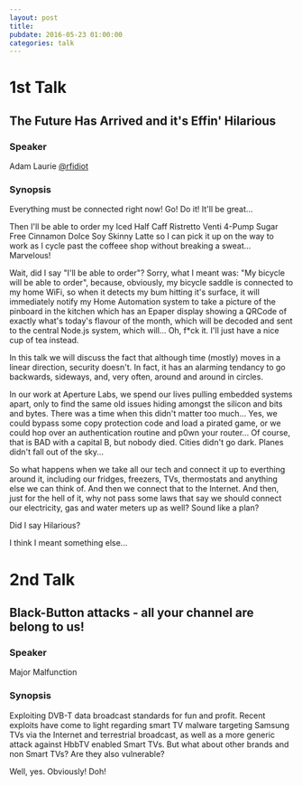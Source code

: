 ```yaml
---
layout: post
title: 
pubdate: 2016-05-23 01:00:00
categories: talk
---
```


# 1st Talk

## The Future Has Arrived and it's Effin' Hilarious

### Speaker

Adam Laurie [@rfidiot](https://twitter.com/rfidiot)

### Synopsis

Everything must be connected right now! Go! Do it! It'll be great...

Then I'll be able to order my Iced Half Caff Ristretto Venti 4-Pump Sugar Free Cinnamon Dolce Soy Skinny Latte so I can pick it up on the way to work as I cycle past the coffeee shop without breaking a sweat... Marvelous!

Wait, did I say "I'll be able to order"? Sorry, what I meant was: "My bicycle will be able to order", because, obviously, my bicycle saddle is connected to my home WiFi, so when it detects my bum hitting it's surface, it will immediately notify my Home Automation system to take a picture of the pinboard in the kitchen which has an Epaper display showing a QRCode of exactly what's today's flavour of the month, which will be decoded and sent to the central Node.js system, which will... Oh, f*ck it. I'll just have a nice cup of tea instead.

In this talk we will discuss the fact that although time (mostly) moves in a linear direction, security doesn't. In fact, it has an alarming tendancy to go backwards, sideways, and, very often, around and around in circles.

In our work at Aperture Labs, we spend our lives pulling embedded systems apart, only to find the same old issues hiding amongst the silicon and bits and bytes. There was a time when this didn't matter too much... Yes, we could bypass some copy protection code and load a pirated game, or we could hop over an authentication routine and p0wn your router... Of course, that is BAD with a capital B, but nobody died. Cities didn't go dark. Planes didn't fall out of the sky...

So what happens when we take all our tech and connect it up to everthing around it, including our fridges, freezers, TVs, thermostats and anything else we can think of. And then we connect that to the Internet. And then, just for the hell of it, why not pass some laws that say we should connect our electricity, gas and water meters up as well? Sound like a plan?

Did I say Hilarious?

I think I meant something else...


# 2nd Talk

## Black-Button attacks - all your channel are belong to us!

### Speaker

Major Malfunction

### Synopsis

Exploiting DVB-T data broadcast standards for fun and profit. Recent
exploits have come to light regarding smart TV malware targeting Samsung
TVs via the Internet and terrestrial broadcast, as well as a more
generic attack against HbbTV enabled Smart TVs. But what about other
brands and non Smart TVs? Are they also vulnerable?

Well, yes. Obviously! Doh!

